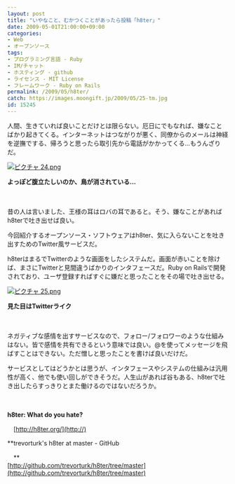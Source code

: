 ```yaml
---
layout: post
title: "いやなこと、むかつくことがあったら投稿「h8ter」"
date: 2009-05-01T21:00:00+09:00
categories:
- Web
- オープンソース
tags: 
- プログラミング言語 - Ruby
- IM/チャット
- ホスティング - github
- ライセンス - MIT License
- フレームワーク - Ruby on Rails
permalink: /2009/05/h8ter/
catch: https://images.moongift.jp/2009/05/25-tm.jpg
id: 15245
---
```

人間、生きていれば良いことだけとは限らない。厄日にでもなれば、嫌なことばかり起きてくる。インターネットはつながりが悪く、同僚からのメールは神経を逆撫でする、帰ろうと思ったら取引先から電話がかかってくる…もうんざりだ。

  

[![ピクチャ 24.png](https://images.moongift.jp/2009/05/24-tm.jpg)](https://images.moongift.jp/2009/05/24.png)  
  
**よっぽど腹立たしいのか、鳥が消されている…**

  

　

  

昔の人は言いました、王様の耳はロバの耳であると。そう、嫌なことがあればh8terで吐き出せば良い。

  

今回紹介するオープンソース・ソフトウェアはh8ter、気に入らないことを吐き出すためのTwitter風サービスだ。

  
<!--more-->

h8terはまるでTwitterのような画面をしたシステムだ。画面が赤いことを除けば、まさにTwitterと見間違うばかりのインタフェースだ。Ruby on Railsで開発されており、ユーザ登録すればすぐに嫌だと思ったことをその場で吐き出せる。

  

[![ピクチャ 25.png](https://images.moongift.jp/2009/05/25-tm.jpg)](https://images.moongift.jp/2009/05/25.png)  
  
**見た目はTwitterライク**

  

　

  

ネガティブな感情を出すサービスなので、フォロー/フォロワーのような仕組みはない。皆で感情を共有できるという意味では良い。@を使ってメッセージを飛ばすことはできない。ただ憎しと思ったことを書けば良いだけだ。

  

サービスとしてはどうかとは思うが、インタフェースやシステムの仕組みは汎用性が高く、他でも使い回しができそうだ。人生山があれば谷もある、h8terで吐き出したらすっきりとまた働けるのではないだろうか。

  

　

  

**h8ter: What do you hate?**  
  
　[http://h8ter.org/](http://)

  

**trevorturk's h8ter at master - GitHub  
  
　**  
  [http://github.com/trevorturk/h8ter/tree/master](http://github.com/trevorturk/h8ter/tree/master)

  
